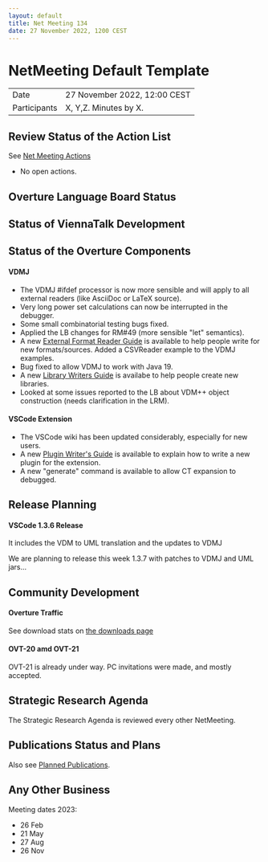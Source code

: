 ```yaml
---
layout: default
title: Net Meeting 134
date: 27 November 2022, 1200 CEST
---
```


<script src="https://code.jquery.com/jquery-1.11.1.min.js">
</script>
<script src="/javascripts/edit.js"></script>
<script>setEditButonNm();</script>

# NetMeeting Default Template

|||
|---|---|
| Date | 27 November 2022, 12:00 CEST |
| Participants | X, Y,Z.  Minutes by X. |


## Review Status of the Action List

See [Net Meeting Actions](https://github.com/overturetool/overturetool.github.io/issues?q=is%3Aopen+is%3Aissue+label%3A%22action+net-meeting%22)

* No open actions.


## Overture Language Board Status



## Status of ViennaTalk Development


##  Status of the Overture Components

#### VDMJ

* The VDMJ #ifdef processor is now more sensible and will apply to all external readers (like AsciiDoc or LaTeX source).
* Very long power set calculations can now be interrupted in the debugger.
* Some small combinatorial testing bugs fixed.
* Applied the LB changes for RM#49 (more sensible "let" semantics).
* A new [External Format Reader Guide](https://github.com/nickbattle/vdmj/blob/master/vdmj/documentation/ExternalFormatGuide.pdf) is available to help people write for new formats/sources. Added a CSVReader example to the VDMJ examples.
* Bug fixed to allow VDMJ to work with Java 19.
* A new [Library Writers Guide](https://github.com/nickbattle/vdmj/blob/master/vdmj/documentation/LibraryGuide.pdf) is availabe to help people create new libraries.
* Looked at some issues reported to the LB about VDM++ object construction (needs clarification in the LRM).

#### VSCode Extension

* The VSCode wiki has been updated considerably, especially for new users.
* A new [Plugin Writer's Guide](https://github.com/nickbattle/vdmj/blob/master/lsp/documentation/PluginWritersGuide.pdf) is available to explain how to write a new plugin for the extension.
* A new "generate" command is available to allow CT expansion to debugged.

##  Release Planning

#### VSCode 1.3.6 Release 

It includes the VDM to UML translation and the updates to VDMJ

We are planning to release this week 1.3.7 with patches to VDMJ and UML jars...

#### 

##  Community Development

#### Overture Traffic

See download stats on [the downloads page](https://www.overturetool.org/download/)

#### OVT-20 amd OVT-21


OVT-21 is already under way. PC invitations were made, and mostly accepted.

##  Strategic Research Agenda

The Strategic Research Agenda is reviewed every other NetMeeting.


##  Publications Status and Plans

Also see [Planned Publications](https://www.overturetool.org/publications/PlannedPublications.html).

##  Any Other Business

Meeting dates 2023:

* 26 Feb
* 21 May
* 27 Aug
* 26 Nov

<div id="edit_page_div"></div>

